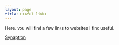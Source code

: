 ```yaml
---
layout: page
title: Useful links
---
```


Here, you will find a few links to websites I find useful.

[Synaptron](https://synaptron.com.au/index)
